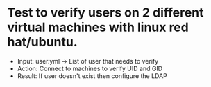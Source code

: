 # Test to verify users on 2 different virtual machines with linux red hat/ubuntu.

- Input: user.yml -> List of user that needs to verify
- Action: Connect to machines to verify UID and GID
- Result: If user doesn't exist then configure the LDAP



